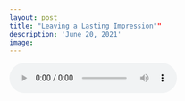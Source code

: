 ```yaml
---
layout: post
title: "Leaving a Lasting Impression""
description: 'June 20, 2021'
image:
---
```


<audio controls preload="metadata">
  <source src="https://docs.google.com/uc?export=open&id=1HWInZFeWdxN1baOc8-4mwOhrUdXfQcwd" type="audio/mp3">
Your browser does not support the audio element.
</audio>
